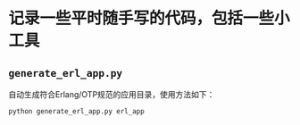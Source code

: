 # 记录一些平时随手写的代码，包括一些小工具

## `generate_erl_app.py`

自动生成符合Erlang/OTP规范的应用目录，使用方法如下：
```
python generate_erl_app.py erl_app
```

